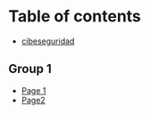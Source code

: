 # Table of contents

* [cibeseguridad](README.md)

## Group 1

* [Page 1](group-1/page-1.md)
* [Page2](group-1/page2.md)
